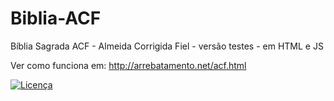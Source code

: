 # Biblia-ACF
Bíblia Sagrada ACF - Almeida Corrigida Fiel - versão testes - em HTML e JS

Ver como funciona em: http://arrebatamento.net/acf.html

<a href="https://raw.githubusercontent.com/HelioGiroto/Biblia-ACF/master/LICENSE" target="_blank"><img src="https://img.shields.io/badge/license-MIT-blue.svg?style=flat-square" alt="Licença"></a> 
